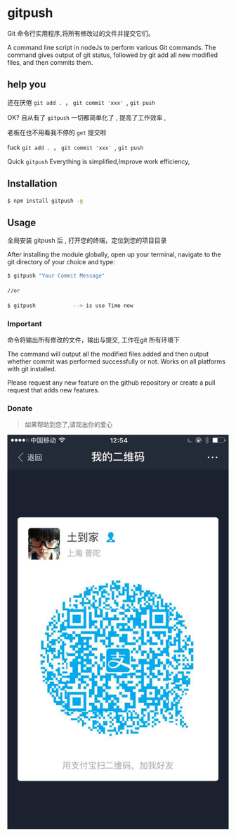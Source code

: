 
# gitpush

Git 命令行实用程序,将所有修改过的文件并提交它们。


A command line script in nodeJs to perform various Git commands. 
The command gives output of git status, 
followed by git add all new modified files, and then commits them.

## help you

还在厌倦 `git add . `， `git commit 'xxx' `, `git push` 

OK? 自从有了 `gitpush` 一切都简单化了 , 提高了工作效率 , 

老板在也不用看我不停的 `get` 提交啦



fuck  `git add . `， `git commit 'xxx' `, `git push` 

Quick `gitpush` Everything is simplified,Improve work efficiency,


## Installation

```sh
$ npm install gitpush -g
```

## Usage
全局安装 gitpush 后 , 打开您的终端，定位到您的项目目录


After installing the module globally, 
open up your terminal, navigate to the git directory of your choice and type:
```sh
$ gitpush "Your Commit Message"

//or

$ gitpush            --> is use Time now
```

### Important

命令将输出所有修改的文件，输出与提交, 工作在git 所有环境下


The command will output all the modified files added and then output whether commit was performed successfully or not.
 Works on all platforms with git installed.

Please request any new feature on the github repository or create a pull request that adds new features.

### Donate

>如果帮助到您了,请现出你的爱心

![](./images/play.jpg)